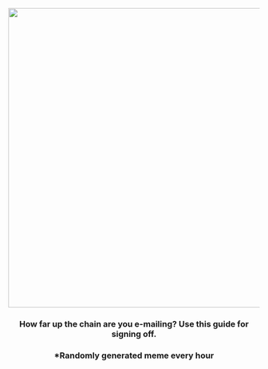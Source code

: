 <p align="center">
        <img src="https://i.redd.it/5k0gajgbrjb91.png" width="600" height="600">
        </p>
        <h3 align="center">How far up the chain are you e-mailing? Use this guide for signing off.</h3>
        <h3 align="center">*Randomly generated meme every hour</h3>
    